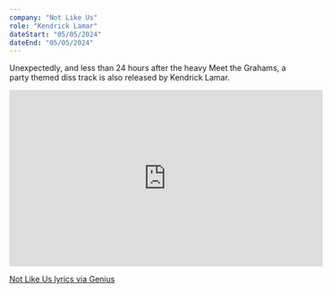 ```yaml
---
company: "Not Like Us"
role: "Kendrick Lamar"
dateStart: "05/05/2024"
dateEnd: "05/05/2024"
---
```


Unexpectedly, and less than 24 hours after the heavy Meet the Grahams, a party themed diss track is also released by Kendrick Lamar.

<iframe width="560" height="315" src="https://www.youtube.com/embed/T6eK-2OQtew?si=x8MTHns6fj7yUqvu" title="YouTube video player" loading="lazy" frameborder="0" allow="accelerometer; autoplay; clipboard-write; encrypted-media; gyroscope; picture-in-picture; web-share" referrerpolicy="strict-origin-when-cross-origin" allowfullscreen></iframe>

[Not Like Us lyrics via Genius](https://genius.com/Kendrick-lamar-not-like-us-lyrics)